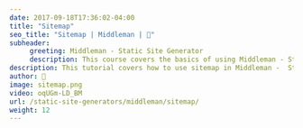 ```yaml
---
date: 2017-09-18T17:36:02-04:00
title: "Sitemap"
seo_title: "Sitemap | Middleman | 🦒"
subheader:
     greeting: Middleman - Static Site Generator
     description: This course covers the basics of using Middleman - Static Site Generator. Work your way through the videos/articles and I'll teach you everything you need to know to create a professional and scalable website or blog!
description: This tutorial covers how to use sitemap in Middleman -  Static Site Generator.
author: 🦒
image: sitemap.png
video: oqUGm-LD_BM
url: /static-site-generators/middleman/sitemap/
weight: 12
---
```

